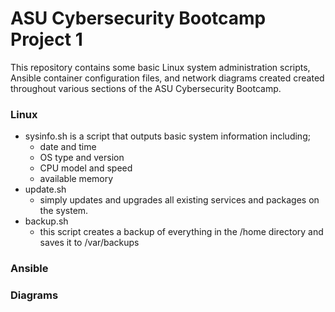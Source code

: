 # ASU Cybersecurity Bootcamp Project 1
This repository contains some basic Linux system administration scripts, Ansible container configuration files, and network diagrams created created throughout various sections of the ASU Cybersecurity Bootcamp.
### Linux
  - sysinfo.sh is a script that outputs basic system information including;
    - date and time
    - OS type and version
    - CPU model and speed
    - available memory
  - update.sh
    - simply updates and upgrades all existing services and packages on the system. 
  - backup.sh 
    - this script creates a backup of everything in the /home directory and saves it to /var/backups
### Ansible
### Diagrams
